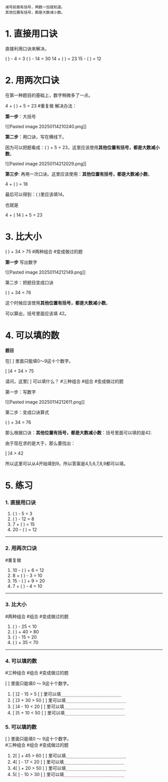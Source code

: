 
```
减号前面有括号，两数一加就知道。
其他位置有括号，都是大数减小数。
```

# 1. 直接用口诀

直接利用口诀来解决。

(     ) - 4 = 3
(     ) - 14 = 30
14 + (     ) = 23
15 - (     ) = 12


# 2. 用两次口诀

在第一种题目的基础上，数字稍微多了一点。

4 + (   ) + 5 = 23     #重复做 
解决办法：

**第一步**：大括号

![[Pasted image 20250114210240.png]]

**第二步**：用口诀，写在横线下。

因为可以把题看成：(      ) + 5 = 23，这里应该使用**其他位置有括号，都是大数减小数**。

![[Pasted image 20250114212029.png]]

**第三步**: 再用一次口诀。这里应该使用：**其他位置有括号，都是大数减小数**。

4 + (    ) = 18

最后可以得到：(  )里应该填14。

也就是

4 + (  14 ) + 5 = 23 


# 3. 比大小

(   ) + 34 > 75                               #两种组合  #变成做过的题 

**第一步** 写出数字

![[Pasted image 20250114212149.png]]

第二步：把题目变成口诀

(     )  + 34 = 76

这个时候应该使用**其他位置有括号，都是大数减小数**。

可以算出，括号里面应该填 42。


# 4. 可以填的数

**题目**

 在[ ] 里面只能填0～9这十个数字。

[ ]4 + 34 > 75

请问，这里[  ] 可以填什么？   #三种组合  #组合  #变成做过的题 


第一步：写数字

![[Pasted image 20250114212611.png]]

第二步：变成口诀算式

(    ) + 34 = 76

那么根据口诀：**其他位置有括号，都是大数减小数**：括号里面可以填的是42.

由于现在求的是大于，那么要找出：

[ ]4 > 42

所以这里可以从4开始填到9。所以答案是4,5,6,7,8,9都可以填。


# 5. 练习

### 1. 直接用口诀

1. (     ) - 5 = 3  
2. (     ) - 12 = 8  
3. 7 + (     ) = 15  
4. 20 - (     ) = 12  

---

### 2. 用两次口诀

 #重复做   
 

1. 10 - (   ) + 6 = 12  
2. 8 + (   ) - 3 = 10  
3. 15 - (   ) + 9 = 20  
4. 7 + (   ) - 4 = 10  

---

### 3. 比大小

#两种组合   #组合  #变成做过的题 

1. (   ) - 25 < 10  
2. (   ) + 40 > 80  
3. (   ) - 15 > 20  
4. (   ) + 35 < 70  

---

### 4. 可以填的数

#三种组合  #组合  #变成做过的题 

[ ] 里面只能填0 ～ 9这十个数字。

1. [ ]2 - 15 > 5             [ ] 里可以填`___________________________`
2. [ ]3 + 30 > 50          [ ] 里可以填`___________________________`
3. [ ]4 - 10 < 20           [ ] 里可以填`___________________________`
4. [ ]5 + 10 < 50          [ ] 里可以填`___________________________`

### 5. 可以填的数

[ ] 里面只能填0 ～ 9这十个数字。   
#三种组合  #组合  #变成做过的题 

1. 2[ ] + 45 > 60          [ ] 里可以填`___________________________`
2. 4[ ] - 17 < 20            [ ] 里可以填`___________________________`
3. 4[ ] + 20 > 50          [ ] 里可以填`___________________________`
4. 5[ ] - 10 > 30           [ ] 里可以填`___________________________`
